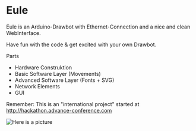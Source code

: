 Eule
====

Eule is an Arduino-Drawbot with Ethernet-Connection and a nice and clean WebInterface.

Have fun with the code & get excited with your own Drawbot.

Parts
- Hardware Construktion
- Basic Software Layer (Movements)
- Advanced Software Layer (Fonts + SVG)
- Network Elements
- GUI

Remember: This is an "international project" started at http://hackathon.advance-conference.com

![Here is a picture](https://github.com/lukas2511/Eule/raw/master/Pictures/2012-04-29%2013.40.42.jpg)
